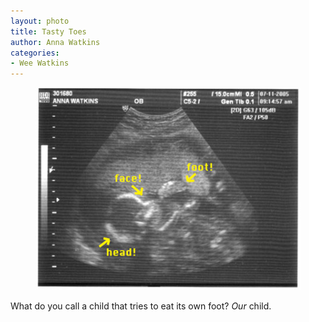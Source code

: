 ```yaml
---
layout: photo
title: Tasty Toes
author: Anna Watkins
categories:
- Wee Watkins
---
```


<figure><img class="photo" src="/photos/head-face-foot.jpg"></figure>

What do you call a child that tries to eat its own foot? _Our_ child.

